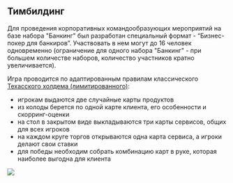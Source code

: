 ## Тимбилдинг

Для проведения корпоративных командообразующих мероприятий на базе набора "Банкинг" был разработан специальный формат - “Бизнес-покер для банкиров”. Участвовать в нем могут до 16 человек одновременно <span class="small">(ограничение для одного набора "Банкинг" - при большем количестве наборов, количество участников кратно увеличивается)</span>.

Игра проводится по адаптированным правилам классического [Техасского холдема (лимитированного)](https://ru.wikipedia.org/wiki/%D0%A2%D0%B5%D1%85%D0%B0%D1%81%D1%81%D0%BA%D0%B8%D0%B9_%D1%85%D0%BE%D0%BB%D0%B4%D0%B5%D0%BC):

- игрокам выдаются две случайные карты продуктов
- из колоды берется по одной карте клиента, его особенности и скорринг-оценки
- на стол в закрытом виде выкладываются три карты сервисов, общих для всех игроков
- на каждом круге торгов открываются одна карта сервиса, а игроки делают свои ставки
- для победы необходим собрать комбинацию карт в руке, которая наиболее выгодна для клиента

![](/assets/auto-poker.png)

<!-- ## Дуэль

> Подробнее ознакомиться с правилами игры и потренироваться можно на [игровой платформе SmartGames](https://smartgames.studio)

Специально разработанные автономные игры, для которых не нужен вещущий. В них сотрудники могут играть как между собой, так и с друзьями или родственниками, в том числе и во внерабочее время. Предложенные игры-симуляции улучшают память и внимательность, тренируют устный счет, а также способствуют развитию навыка планирования. При этом свойственный всем настольным играм эффект "непреднамеренного запоминания" расширяет профессиональный кругозор сотрудника в полезных для бизнеса аспектах. <br/> Так как в среднем партии длятся от 15 до 60 минут (в зависимости от типа игры), то это дает возможность геймифицировать процесс проверки знаний сотрудников. Описание предлагаемого для этого алгоритма приведено в соответствующем [разделе](/examination).

### Авто-продажи

|  |  |
| --- | --- |
| **Количество игроков**: 2-4 человека <br/> **Длительность партии**: 15-20 минут <br/> **Легенда**: <br/>Несколько автосалонов работают в одном районе. Каждый клиент, который хочет купить авто, заходит во все ​салоны и сравнивает их предложения. | ![](/assets/auto-sale.png) |

### Авто-аукцион

|  |  |
| --- | --- |
| **Количество игроков**: 2 человека <br/> **Длительность партии**: 30-40 минут <br/> **Легенда**: <br/>Клиенты приходят продавать свой автомобили на аукционе. Два салона торгуются между собой за эти ​авто. После сделки клиенты начинают искать себе ​новые авто, а салоны предлагают им то, что было выкуплено на аукционе.​ | ![](/assets/auto-auction.png) |

### Авто-экспресс

|  |  |
| --- | --- |
| **Количество игроков**: 2 человека <br/> **Длительность партии**: 40-60 минут <br/> **Легенда**: <br/>Два салона получают заказ на агентскую продажу восьми автомобилей, но каждый может взять себе максимум четыре. Так как авто необходимо продать ​как можно быстрее, иначе заказ аннулируется, сделки проводятся с первыми четырьмя одновременно пришедшими клиентами. | ![](/assets/auto-express.png) | -->
